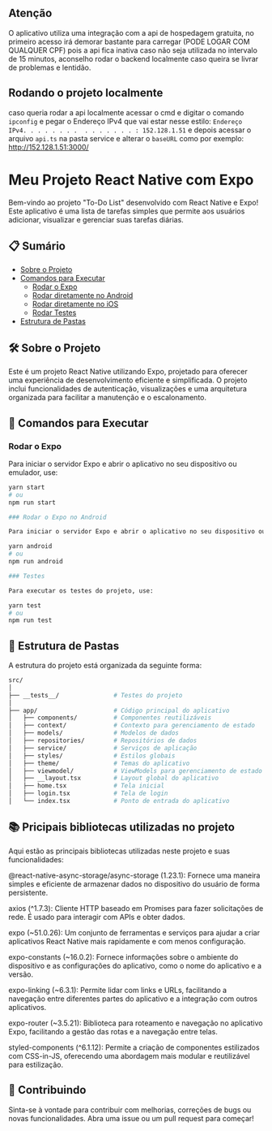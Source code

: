 ## Atenção
O aplicativo utiliza uma integração com a api de hospedagem gratuita, no primeiro acesso irá demorar bastante para carregar (PODE LOGAR COM QUALQUER CPF) pois a api fica inativa caso não seja utilizada no intervalo de 15 minutos, aconselho rodar o backend localmente caso queira se livrar de problemas e lentidão.

## Rodando o projeto localmente

caso queria rodar a api localmente acessar o cmd e digitar o comando `ipconfig` e pegar o Endereço IPv4 que vai estar nesse estilo: `Endereço IPv4. . . . . . . .  . . . . . . . : 152.128.1.51` e depois acessar o arquivo `api.ts` na pasta service e alterar o `baseURL` como por exemplo: http://152.128.1.51:3000/

# Meu Projeto React Native com Expo

Bem-vindo ao projeto "To-Do List" desenvolvido com React Native e Expo! Este aplicativo é uma lista de tarefas simples que permite aos usuários adicionar, visualizar e gerenciar suas tarefas diárias. 

## 📋 Sumário

- [Sobre o Projeto](#sobre-o-projeto)
- [Comandos para Executar](#comandos-para-executar)
  - [Rodar o Expo](#rodar-o-expo)
  - [Rodar diretamente no Android](#rodar-diretamente-no-android)
  - [Rodar diretamente no iOS](#rodar-diretamente-no-ios)
  - [Rodar Testes](#rodar-testes)
- [Estrutura de Pastas](#estrutura-de-pastas)

## 🛠️ Sobre o Projeto

Este é um projeto React Native utilizando Expo, projetado para oferecer uma experiência de desenvolvimento eficiente e simplificada. O projeto inclui funcionalidades de autenticação, visualizações e uma arquitetura organizada para facilitar a manutenção e o escalonamento.

## 🚀 Comandos para Executar

### Rodar o Expo

Para iniciar o servidor Expo e abrir o aplicativo no seu dispositivo ou emulador, use:

```bash
yarn start
# ou
npm run start

### Rodar o Expo no Android

Para iniciar o servidor Expo e abrir o aplicativo no seu dispositivo ou emulador, use:

yarn android
# ou
npm run android

### Testes

Para executar os testes do projeto, use:

yarn test
# ou
npm run test
```

## 📁 Estrutura de Pastas
A estrutura do projeto está organizada da seguinte forma:

```bash
src/
│
├── __tests__/               # Testes do projeto
│
├── app/                     # Código principal do aplicativo
│   ├── components/          # Componentes reutilizáveis
│   ├── context/             # Contexto para gerenciamento de estado
│   ├── models/              # Modelos de dados
│   ├── repositories/        # Repositórios de dados
│   ├── service/             # Serviços de aplicação
│   ├── styles/              # Estilos globais
│   ├── theme/               # Temas do aplicativo
│   ├── viewmodel/           # ViewModels para gerenciamento de estado
│   ├── __layout.tsx         # Layout global do aplicativo
│   ├── home.tsx             # Tela inicial
│   ├── login.tsx            # Tela de login
│   └── index.tsx            # Ponto de entrada do aplicativo
```

## 📚 Pricipais bibliotecas utilizadas no projeto
Aqui estão as principais bibliotecas utilizadas neste projeto e suas funcionalidades:

@react-native-async-storage/async-storage (1.23.1): Fornece uma maneira simples e eficiente de armazenar dados no dispositivo do usuário de forma persistente.

axios (^1.7.3): Cliente HTTP baseado em Promises para fazer solicitações de rede. É usado para interagir com APIs e obter dados.

expo (~51.0.26): Um conjunto de ferramentas e serviços para ajudar a criar aplicativos React Native mais rapidamente e com menos configuração.

expo-constants (~16.0.2): Fornece informações sobre o ambiente do dispositivo e as configurações do aplicativo, como o nome do aplicativo e a versão.

expo-linking (~6.3.1): Permite lidar com links e URLs, facilitando a navegação entre diferentes partes do aplicativo e a integração com outros aplicativos.

expo-router (~3.5.21): Biblioteca para roteamento e navegação no aplicativo Expo, facilitando a gestão das rotas e a navegação entre telas.

styled-components (^6.1.12): Permite a criação de componentes estilizados com CSS-in-JS, oferecendo uma abordagem mais modular e reutilizável para estilização.

## 🤝 Contribuindo
Sinta-se à vontade para contribuir com melhorias, correções de bugs ou novas funcionalidades. Abra uma issue ou um pull request para começar!


